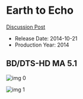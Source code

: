 # Earth to Echo

[Discussion Post](https://www.avsforum.com/threads/bass-eq-for-filtered-movies.2995212/post-58306964)

* Release Date: 2014-10-21
* Production Year: 2014

## BD/DTS-HD MA 5.1

![img 0](https://i.imgur.com/b2ZL72F.jpg)

![img 1](https://i.imgur.com/c48y86R.png)

